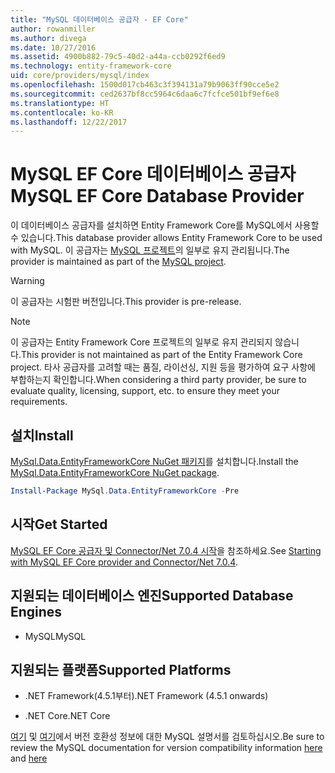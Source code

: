 ```yaml
---
title: "MySQL 데이터베이스 공급자 - EF Core"
author: rowanmiller
ms.author: divega
ms.date: 10/27/2016
ms.assetid: 4900b882-79c5-40d2-a44a-ccb0292f6ed9
ms.technology: entity-framework-core
uid: core/providers/mysql/index
ms.openlocfilehash: 1500d017cb463c3f394131a79b9063ff90cce5e2
ms.sourcegitcommit: ced2637bf8cc5964c6daa6c7fcfce501bf9ef6e8
ms.translationtype: HT
ms.contentlocale: ko-KR
ms.lasthandoff: 12/22/2017
---
```

# <a name="mysql-ef-core-database-provider"></a><span data-ttu-id="b6c7b-102">MySQL EF Core 데이터베이스 공급자</span><span class="sxs-lookup"><span data-stu-id="b6c7b-102">MySQL EF Core Database Provider</span></span>

<span data-ttu-id="b6c7b-103">이 데이터베이스 공급자를 설치하면 Entity Framework Core를 MySQL에서 사용할 수 있습니다.</span><span class="sxs-lookup"><span data-stu-id="b6c7b-103">This database provider allows Entity Framework Core to be used with MySQL.</span></span> <span data-ttu-id="b6c7b-104">이 공급자는 [MySQL 프로젝트](http://dev.mysql.com)의 일부로 유지 관리됩니다.</span><span class="sxs-lookup"><span data-stu-id="b6c7b-104">The provider is maintained as part of the [MySQL project](http://dev.mysql.com).</span></span>

> [!WARNING]  
> <span data-ttu-id="b6c7b-105">이 공급자는 시험판 버전입니다.</span><span class="sxs-lookup"><span data-stu-id="b6c7b-105">This provider is pre-release.</span></span>

> [!NOTE]  
> <span data-ttu-id="b6c7b-106">이 공급자는 Entity Framework Core 프로젝트의 일부로 유지 관리되지 않습니다.</span><span class="sxs-lookup"><span data-stu-id="b6c7b-106">This provider is not maintained as part of the Entity Framework Core project.</span></span> <span data-ttu-id="b6c7b-107">타사 공급자를 고려할 때는 품질, 라이선싱, 지원 등을 평가하여 요구 사항에 부합하는지 확인합니다.</span><span class="sxs-lookup"><span data-stu-id="b6c7b-107">When considering a third party provider, be sure to evaluate quality, licensing, support, etc. to ensure they meet your requirements.</span></span>

## <a name="install"></a><span data-ttu-id="b6c7b-108">설치</span><span class="sxs-lookup"><span data-stu-id="b6c7b-108">Install</span></span>

<span data-ttu-id="b6c7b-109">[MySql.Data.EntityFrameworkCore NuGet 패키지](https://www.nuget.org/packages/MySql.Data.EntityFrameworkCore)를 설치합니다.</span><span class="sxs-lookup"><span data-stu-id="b6c7b-109">Install the [MySql.Data.EntityFrameworkCore NuGet package](https://www.nuget.org/packages/MySql.Data.EntityFrameworkCore).</span></span>

``` powershell
Install-Package MySql.Data.EntityFrameworkCore -Pre
```

## <a name="get-started"></a><span data-ttu-id="b6c7b-110">시작</span><span class="sxs-lookup"><span data-stu-id="b6c7b-110">Get Started</span></span>

<span data-ttu-id="b6c7b-111">[MySQL EF Core 공급자 및 Connector/Net 7.0.4 시작](http://insidemysql.com/howto-starting-with-mysql-ef-core-provider-and-connectornet-7-0-4/)을 참조하세요.</span><span class="sxs-lookup"><span data-stu-id="b6c7b-111">See [Starting with MySQL EF Core provider and Connector/Net 7.0.4](http://insidemysql.com/howto-starting-with-mysql-ef-core-provider-and-connectornet-7-0-4/).</span></span>

## <a name="supported-database-engines"></a><span data-ttu-id="b6c7b-112">지원되는 데이터베이스 엔진</span><span class="sxs-lookup"><span data-stu-id="b6c7b-112">Supported Database Engines</span></span>

* <span data-ttu-id="b6c7b-113">MySQL</span><span class="sxs-lookup"><span data-stu-id="b6c7b-113">MySQL</span></span>

## <a name="supported-platforms"></a><span data-ttu-id="b6c7b-114">지원되는 플랫폼</span><span class="sxs-lookup"><span data-stu-id="b6c7b-114">Supported Platforms</span></span>

* <span data-ttu-id="b6c7b-115">.NET Framework(4.5.1부터)</span><span class="sxs-lookup"><span data-stu-id="b6c7b-115">.NET Framework (4.5.1 onwards)</span></span>

* <span data-ttu-id="b6c7b-116">.NET Core</span><span class="sxs-lookup"><span data-stu-id="b6c7b-116">.NET Core</span></span>

<span data-ttu-id="b6c7b-117">[여기](https://dev.mysql.com/doc/connector-net/en/connector-net-versions.html) 및 [여기](https://dev.mysql.com/doc/connector-net/en/connector-net-entityframework-core.html)에서 버전 호환성 정보에 대한 MySQL 설명서를 검토하십시오.</span><span class="sxs-lookup"><span data-stu-id="b6c7b-117">Be sure to review the MySQL documentation for version compatibility information [here](https://dev.mysql.com/doc/connector-net/en/connector-net-versions.html) and [here](https://dev.mysql.com/doc/connector-net/en/connector-net-entityframework-core.html)</span></span>
